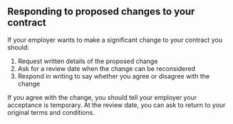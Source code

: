 ##  Responding to proposed changes to your contract

If your employer wants to make a significant change to your contract you
should:

  1. Request written details of the proposed change 
  2. Ask for a review date when the change can be reconsidered 
  3. Respond in writing to say whether you agree or disagree with the change 

If you agree with the change, you should tell your employer your acceptance is
temporary. At the review date, you can ask to return to your original terms
and conditions.
